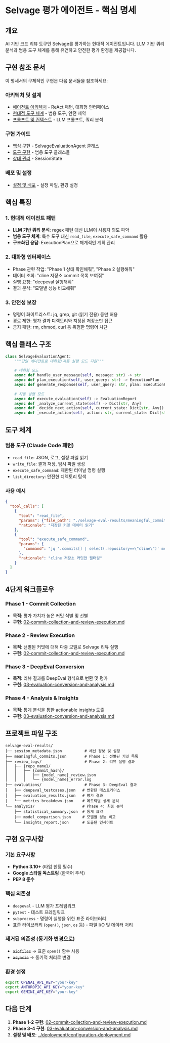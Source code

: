 # Selvage 평가 에이전트 - 핵심 명세

## 개요

AI 기반 코드 리뷰 도구인 Selvage를 평가하는 현대적 에이전트입니다. LLM 기반 쿼리 분석과 범용 도구 체계를 통해 유연하고 안전한 평가 환경을 제공합니다.

## 구현 참조 문서

이 명세서의 구체적인 구현은 다음 문서들을 참조하세요:

### 아키텍처 및 설계
- [에이전트 아키텍처](../architecture/agent-architecture.md) - ReAct 패턴, 대화형 인터페이스
- [현대적 도구 체계](../architecture/modern-agent-tools.md) - 범용 도구, 안전 제약
- [프롬프트 및 컨텍스트](../architecture/prompts-and-context.md) - LLM 프롬프트, 쿼리 분석

### 구현 가이드
- [핵심 구현](../implementation/core-implementation.md) - SelvageEvaluationAgent 클래스
- [도구 구현](../implementation/tool-implementations.md) - 범용 도구 클래스들
- [상태 관리](../implementation/state-management.md) - SessionState

### 배포 및 설정
- [설정 및 배포](../deployment/configuration-deployment.md) - 설정 파일, 환경 설정

## 핵심 특징

### 1. 현대적 에이전트 패턴
- **LLM 기반 쿼리 분석**: regex 패턴 대신 LLM이 사용자 의도 파악
- **범용 도구 체계**: 특수 도구 대신 `read_file`, `execute_safe_command` 활용
- **구조화된 응답**: ExecutionPlan으로 체계적인 계획 관리

### 2. 대화형 인터페이스
- Phase 관련 작업: "Phase 1 상태 확인해줘", "Phase 2 실행해줘"
- 데이터 조회: "cline 저장소 commit 목록 보여줘"
- 실행 요청: "deepeval 실행해줘"
- 결과 분석: "모델별 성능 비교해줘"

### 3. 안전성 보장
- 명령어 화이트리스트: jq, grep, git (읽기 전용) 등만 허용
- 경로 제한: 평가 결과 디렉토리와 지정된 저장소만 접근
- 금지 패턴: rm, chmod, curl 등 위험한 명령어 차단

## 핵심 클래스 구조

```python
class SelvageEvaluationAgent:
    """단일 에이전트로 대화형/자동 실행 모드 지원"""
    
    # 대화형 모드
    async def handle_user_message(self, message: str) -> str
    async def plan_execution(self, user_query: str) -> ExecutionPlan
    async def generate_response(self, user_query: str, plan: ExecutionPlan, tool_results: List[Dict]) -> str
    
    # 자동 실행 모드  
    async def execute_evaluation(self) -> EvaluationReport
    async def _analyze_current_state(self) -> Dict[str, Any]
    async def _decide_next_action(self, current_state: Dict[str, Any]) -> str
    async def _execute_action(self, action: str, current_state: Dict[str, Any]) -> Dict[str, Any]
```

## 도구 체계

### 범용 도구 (Claude Code 패턴)
- `read_file`: JSON, 로그, 설정 파일 읽기
- `write_file`: 결과 저장, 임시 파일 생성
- `execute_safe_command`: 제한된 터미널 명령 실행
- `list_directory`: 안전한 디렉토리 탐색

### 사용 예시
```json
{
  "tool_calls": [
    {
      "tool": "read_file",
      "params": {"file_path": "./selvage-eval-results/meaningful_commits.json"},
      "rationale": "저장된 커밋 데이터 읽기"
    },
    {
      "tool": "execute_safe_command", 
      "params": {
        "command": "jq '.commits[] | select(.repository==\"cline\")' meaningful_commits.json"
      },
      "rationale": "cline 저장소 커밋만 필터링"
    }
  ]
}
```

## 4단계 워크플로우

### Phase 1 - Commit Collection
- **목적**: 평가 가치가 높은 커밋 식별 및 선별
- **구현**: [02-commit-collection-and-review-execution.md](02-commit-collection-and-review-execution.md)

### Phase 2 - Review Execution  
- **목적**: 선별된 커밋에 대해 다중 모델로 Selvage 리뷰 실행
- **구현**: [02-commit-collection-and-review-execution.md](02-commit-collection-and-review-execution.md)

### Phase 3 - DeepEval Conversion
- **목적**: 리뷰 결과를 DeepEval 형식으로 변환 및 평가
- **구현**: [03-evaluation-conversion-and-analysis.md](03-evaluation-conversion-and-analysis.md)

### Phase 4 - Analysis & Insights
- **목적**: 통계 분석을 통한 actionable insights 도출
- **구현**: [03-evaluation-conversion-and-analysis.md](03-evaluation-conversion-and-analysis.md)

## 프로젝트 파일 구조

```
selvage-eval-results/
├── session_metadata.json          # 세션 정보 및 설정
├── meaningful_commits.json        # Phase 1: 선별된 커밋 목록
├── review_logs/                   # Phase 2: 리뷰 실행 결과
│   ├── {repo_name}/
│   │   ├── {commit_hash}/
│   │   │   ├── {model_name}_review.json
│   │   │   └── {model_name}_error.log
├── evaluations/                   # Phase 3: DeepEval 결과
│   ├── deepeval_testcases.json   # 변환된 테스트케이스
│   ├── evaluation_results.json   # 평가 결과
│   └── metrics_breakdown.json    # 메트릭별 상세 분석
└── analysis/                     # Phase 4: 최종 분석
    ├── statistical_summary.json  # 통계 요약
    ├── model_comparison.json     # 모델별 성능 비교
    └── insights_report.json      # 도출된 인사이트
```

## 구현 요구사항

### 기본 요구사항
- **Python 3.10+** (타입 힌팅 필수)
- **Google 스타일 독스트링** (한국어 주석)
- **PEP 8 준수**

### 핵심 의존성
- `deepeval` - LLM 평가 프레임워크
- `pytest` - 테스트 프레임워크
- `subprocess` - 명령어 실행을 위한 표준 라이브러리
- 표준 라이브러리 (`open()`, `json`, `os` 등) - 파일 I/O 및 데이터 처리

### 제거된 의존성 (동기화 변경으로)
- ~~`aiofiles`~~ → 표준 `open()` 함수 사용
- ~~`asyncio`~~ → 동기적 처리로 변경

### 환경 설정
```bash
export OPENAI_API_KEY="your-key"
export ANTHROPIC_API_KEY="your-key" 
export GEMINI_API_KEY="your-key"
```

## 다음 단계

1. **Phase 1-2 구현**: [02-commit-collection-and-review-execution.md](02-commit-collection-and-review-execution.md)
2. **Phase 3-4 구현**: [03-evaluation-conversion-and-analysis.md](03-evaluation-conversion-and-analysis.md)
3. **설정 및 배포**: [../deployment/configuration-deployment.md](../deployment/configuration-deployment.md)